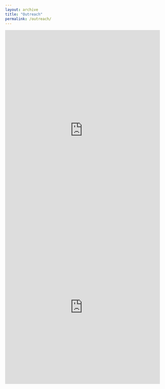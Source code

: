 ```yaml
---
layout: archive
title: "Outreach"
permalink: /outreach/
---
```


<iframe src='https://cdn.knightlab.com/libs/timeline3/latest/embed/index.html?source=1FMOVYDLZv03pz0SnYpkBI5YGwNHmo8orGiRXDlebtOI&font=Default&lang=en&start_at_end=true&hash_bookmark=true&initial_zoom=0&height=650' width='100%' height='650' webkitallowfullscreen mozallowfullscreen allowfullscreen frameborder='0'></iframe>

<iframe src="https://grid.is/embed/untitled-_p5:PwWeTgaGcDWeibgN_A?p=WyQ0cQdPJv" width="100%" height="500" frameborder="0" data-document-id="fe9e7e3f-059e-4e06-8670-359e89b80dfc"></iframe>
<script type="text/javascript" src="https://grid.is/static/embed/v1/script.js"></script>

